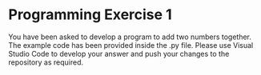 # Programming Exercise 1
You have been asked to develop a program to add two numbers together.  The example code has been provided inside the .py file.  Please use Visual Studio Code to develop your answer and push your changes to the repository as required.
